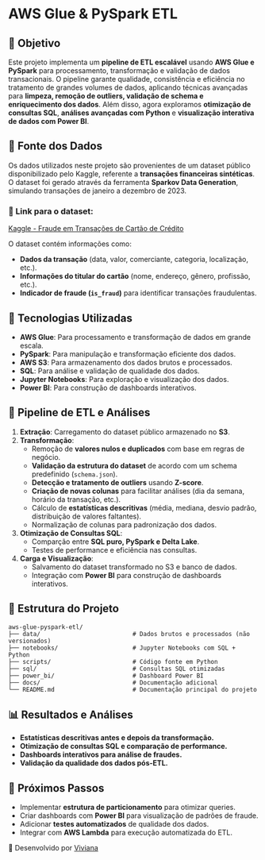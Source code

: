 # AWS Glue & PySpark ETL

## 📌 Objetivo
Este projeto implementa um **pipeline de ETL escalável** usando **AWS Glue e PySpark** para processamento, transformação e validação de dados transacionais. O pipeline garante qualidade, consistência e eficiência no tratamento de grandes volumes de dados, aplicando técnicas avançadas para **limpeza, remoção de outliers, validação de schema e enriquecimento dos dados**. Além disso, agora exploramos **otimização de consultas SQL**, **análises avançadas com Python** e **visualização interativa de dados com Power BI**.

## 🔹 Fonte dos Dados
Os dados utilizados neste projeto são provenientes de um dataset público disponibilizado pelo Kaggle, referente a **transações financeiras sintéticas**. O dataset foi gerado através da ferramenta **Sparkov Data Generation**, simulando transações de janeiro a dezembro de 2023.

### 📌 Link para o dataset:
[Kaggle - Fraude em Transações de Cartão de Crédito](https://www.kaggle.com/competitions/fraude-em-transaes-de-carto-de-crdito/data)

O dataset contém informações como:
- **Dados da transação** (data, valor, comerciante, categoria, localização, etc.).
- **Informações do titular do cartão** (nome, endereço, gênero, profissão, etc.).
- **Indicador de fraude (`is_fraud`)** para identificar transações fraudulentas.

## 🔹 Tecnologias Utilizadas
- **AWS Glue**: Para processamento e transformação de dados em grande escala.
- **PySpark**: Para manipulação e transformação eficiente dos dados.
- **AWS S3**: Para armazenamento dos dados brutos e processados.
- **SQL**: Para análise e validação de qualidade dos dados.
- **Jupyter Notebooks**: Para exploração e visualização dos dados.
- **Power BI**: Para construção de dashboards interativos.

## 🚀 Pipeline de ETL e Análises
1. **Extração**: Carregamento do dataset público armazenado no **S3**.
2. **Transformação**:
   - Remoção de **valores nulos e duplicados** com base em regras de negócio.
   - **Validação da estrutura do dataset** de acordo com um schema predefinido (`schema.json`).
   - **Detecção e tratamento de outliers** usando **Z-score**.
   - **Criação de novas colunas** para facilitar análises (dia da semana, horário da transação, etc.).
   - Cálculo de **estatísticas descritivas** (média, mediana, desvio padrão, distribuição de valores faltantes).
   - Normalização de colunas para padronização dos dados.
3. **Otimização de Consultas SQL**:
   - Comparção entre **SQL puro, PySpark e Delta Lake**.
   - Testes de performance e eficiência nas consultas.
4. **Carga e Visualização**:
   - Salvamento do dataset transformado no S3 e banco de dados.
   - Integração com **Power BI** para construção de dashboards interativos.

## 🔹 Estrutura do Projeto
```
aws-glue-pyspark-etl/
├── data/                          # Dados brutos e processados (não versionados)
├── notebooks/                     # Jupyter Notebooks com SQL + Python
├── scripts/                       # Código fonte em Python
├── sql/                           # Consultas SQL otimizadas
├── power_bi/                      # Dashboard Power BI
├── docs/                          # Documentação adicional
└── README.md                      # Documentação principal do projeto
```

## 📊 Resultados e Análises
- **Estatísticas descritivas antes e depois da transformação.**
- **Otimização de consultas SQL e comparação de performance.**
- **Dashboards interativos para análise de fraudes.**
- **Validação da qualidade dos dados pós-ETL.**

## 🔄 Próximos Passos
- Implementar **estrutura de particionamento** para otimizar queries.
- Criar dashboards com **Power BI** para visualização de padrões de fraude.
- Adicionar **testes automatizados** de qualidade dos dados.
- Integrar com **AWS Lambda** para execução automatizada do ETL.

🚀 Desenvolvido por [Viviana](https://github.com/vivinfor)

